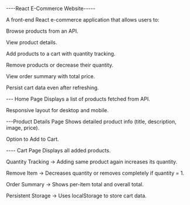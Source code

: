 ----React E-Commerce Website-----

A front-end React e-commerce application that allows users to:

Browse products from an API.

View product details.

Add products to a cart with quantity tracking.

Remove products or decrease their quantity.

View order summary with total price.

Persist cart data even after refreshing.



--- Home Page
Displays a list of products fetched from API.

Responsive layout for desktop and mobile.

---Product Details Page
Shows detailed product info (title, description, image, price).

Option to Add to Cart.

---- Cart Page
Displays all added products.

Quantity Tracking → Adding same product again increases its quantity.

Remove Item → Decreases quantity or removes completely if quantity = 1.

Order Summary → Shows per-item total and overall total.

Persistent Storage → Uses localStorage to store cart data.


